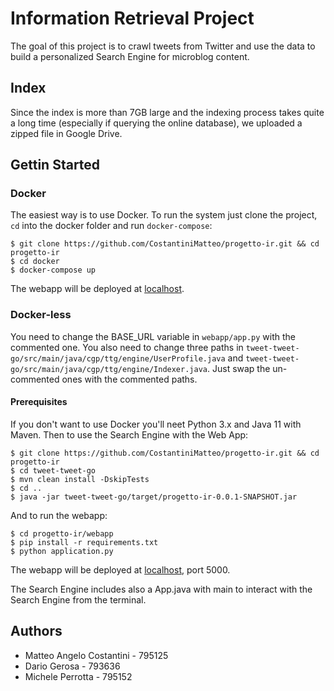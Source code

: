 # Information Retrieval Project
The goal of this project is to crawl tweets from Twitter and use the data to build a personalized Search Engine for microblog content.

## Index

Since the index is more than 7GB large and the indexing process takes quite a long time (especially if querying the online database), we uploaded a zipped file in Google Drive.

## Gettin Started

### Docker
The easiest way is to use Docker. To run the system just clone the project, `cd` into the docker folder and run `docker-compose`:

```
$ git clone https://github.com/CostantiniMatteo/progetto-ir.git && cd progetto-ir
$ cd docker
$ docker-compose up
```

The webapp will be deployed at [localhost](http://127.0.0.1).

### Docker-less

You need to change the BASE_URL variable in `webapp/app.py` with the commented one.
You also need to change three paths in `tweet-tweet-go/src/main/java/cgp/ttg/engine/UserProfile.java` and `tweet-tweet-go/src/main/java/cgp/ttg/engine/Indexer.java`. Just swap the un-commented ones with the commented paths.

#### Prerequisites

If you don't want to use Docker you'll neet Python 3.x and Java 11 with Maven.
Then to use the Search Engine with the Web App:

```
$ git clone https://github.com/CostantiniMatteo/progetto-ir.git && cd progetto-ir
$ cd tweet-tweet-go
$ mvn clean install -DskipTests
$ cd ..
$ java -jar tweet-tweet-go/target/progetto-ir-0.0.1-SNAPSHOT.jar
```

And to run the webapp:
```
$ cd progetto-ir/webapp
$ pip install -r requirements.txt
$ python application.py
```

The webapp will be deployed at [localhost](http://127.0.0.1:5000), port 5000.

The Search Engine includes also a App.java with main to interact with the Search Engine from the terminal.

## Authors
* Matteo Angelo Costantini - 795125
* Dario Gerosa - 793636
* Michele Perrotta - 795152
